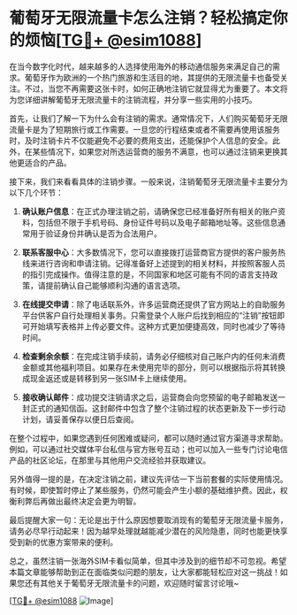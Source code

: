 # 葡萄牙无限流量卡怎么注销？轻松搞定你的烦恼[[TG💪+ @esim1088](https://t.me/s/esim1088)]

在当今数字化时代，越来越多的人选择使用海外的移动通信服务来满足自己的需求。葡萄牙作为欧洲的一个热门旅游和生活目的地，其提供的无限流量卡也备受关注。不过，当您不再需要这张卡时，如何正确地注销它就显得尤为重要了。本文将为您详细讲解葡萄牙无限流量卡的注销流程，并分享一些实用的小技巧。

首先，让我们了解一下为什么会有注销的需求。通常情况下，人们购买葡萄牙无限流量卡是为了短期旅行或工作需要。一旦您的行程结束或者不需要再使用该服务时，及时注销卡片不仅能避免不必要的费用支出，还能保护个人信息的安全。此外，在某些情况下，如果您对所选运营商的服务不满意，也可以通过注销来更换其他更适合的产品。

接下来，我们来看看具体的注销步骤。一般来说，注销葡萄牙无限流量卡主要分为以下几个环节：

1. **确认账户信息**：在正式办理注销之前，请确保您已经准备好所有相关的账户资料，包括但不限于手机号码、身份证件号码以及电子邮箱地址等。这些信息通常用于验证身份并确认是否为合法用户。

2. **联系客服中心**：大多数情况下，您可以直接拨打运营商官方提供的客户服务热线来进行咨询和申请注销。记得准备好上述提到的相关材料，并按照客服人员的指引完成操作。值得注意的是，不同国家和地区可能有不同的语言支持政策，请提前确认自己能够顺利沟通的语言选项。

3. **在线提交申请**：除了电话联系外，许多运营商还提供了官方网站上的自助服务平台供客户自行处理相关事务。只需登录个人账户后找到相应的“注销”按钮即可开始填写表格并上传必要文件。这种方式更加便捷高效，同时也减少了等待时间。

4. **检查剩余余额**：在完成注销手续前，请务必仔细核对自己账户内的任何未消费金额或其他福利项目。如果存在未使用完毕的部分，则可以根据指示将其转换成现金返还或是转移到另一张SIM卡上继续使用。

5. **接收确认邮件**：成功提交注销请求之后，运营商会向您预留的电子邮箱发送一封正式的通知信函。这封邮件中包含了整个注销过程的状态更新及下一步行动计划，请妥善保存以便日后查阅。

在整个过程中，如果您遇到任何困难或疑问，都可以随时通过官方渠道寻求帮助。例如，可以通过社交媒体平台私信与官方账号互动；也可以加入一些专门讨论电信产品的社区论坛，在那里与其他用户交流经验并获取建议。

另外值得一提的是，在决定注销之前，建议先评估一下当前套餐的实际使用情况。有时候，即使暂时停止了某些服务，仍然可能会产生小额的基础维护费。因此，权衡利弊后再做出最终决定会更为明智。

最后提醒大家一句：无论是出于什么原因想要取消现有的葡萄牙无限流量卡服务，请务必尽早行动起来！因为越早处理就越能减少潜在的风险隐患，同时也能更快享受到新的优惠方案带来的便利。

总之，虽然注销一张海外SIM卡看似简单，但其中涉及到的细节却不可忽视。希望本篇文章能够帮助到正在面临类似问题的朋友，让大家都能轻松应对这一挑战！如果您还有其他关于葡萄牙无限流量卡的问题，欢迎随时留言讨论哦~

[[TG💪+ @esim1088](https://t.me/s/esim1088) ![Image](https://i.postimg.cc/4NQfJmqS/Snipaste-2025-05-13-00-14-12.png)]